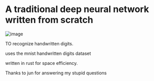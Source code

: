 # A traditional deep neural network written from scratch
![image](https://user-images.githubusercontent.com/83039642/209047770-ecc908db-65f4-46d9-88c6-1957ac7ec625.png)

TO recognize handwritten digits.

uses the mnist handwritten digits dataset

written in rust for space efficiency.

Thanks to jun for answering my stupid questions

